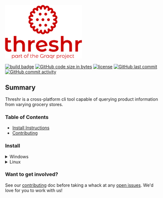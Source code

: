 <img src="Threshr-header.svg" alt="Threshr - The Target Grocery Harvester" width="250">

[![build badge]][build link]
[![GitHub code size in bytes]][download link]
[![license]][license file]
[![GitHub last commit]][commit history]
[![GitHub commit activity]][commit frequency]

## Summary

Threshr is a cross-platform cli tool capable of querying product information from varying grocery stores.

### Table of Contents

- [Install Instructions](#install)
- [Contributing](#want-to-get-involved)

### Install

<details><summary>Windows</summary>
    <ol>
        <li>Download latest windows <a href="https://github.com/Graqr/Threshr/releases/latest">binary</a></li>
        <li>Move executable to dedicated directory, ie <code>C:\Program Files\threshr\</code></li>
        <li>Add directory to your PATH</li>

```PowerShell
"C:\Program Files\threshr\" |
if (!($env:Path -like "*$_*"))
{
    $env:Path = "$( $env:Path );$_"
}
```

</ol>
</details>

<details><summary>Linux</summary>
<ol>
        <li>Download latest linux <a href="https://github.com/Graqr/Threshr/releases/latest">binary</a></li>
        <li>Add to <code>$HOME\bin\</code> directory</li>
</details>

### Want to get involved?

See our [contributing] doc before taking a whack at any [open issues]. We'd love for you to work with us!


[build badge]:https://img.shields.io/github/actions/workflow/status/Graqr/Threshr/maven.yml?style=plastic&logo=github&label=Github%20CI%20with%20Maven&link=https%3A%2F%2Fgithub.com%2FGraqr%2FThreshr%2Factions%20build-status%20

[build link]:https://github.com/Graqr/Threshr/actions/workflows/maven.yml

[open issues]:https://github.com/Graqr/Threshr/issues"open-issues"

[contributing]:Contributing.md

[GitHub code size in bytes]:https://img.shields.io/github/languages/code-size/Graqr/Threshr?style=plastic%20project-size%20

[download link]:https://github.com/Graqr/Threshr/archive/refs/heads/main.zip

[license]:https://img.shields.io/github/license/Graqr/Threshr?style=plastic"GPL-3-License"

[license file]:LICENSE

[GitHub last commit]:https://img.shields.io/github/last-commit/Graqr/Threshr/main?style=plastic%20most-recent-commit

[commit history]:https://github.com/Graqr/Threshr/commits/main

[GitHub commit activity]:https://img.shields.io/github/commit-activity/y/Graqr/Threshr?style=plastic"commit-frequency"

[commit frequency]:https://github.com/Graqr/Threshr/graphs/code-frequency
